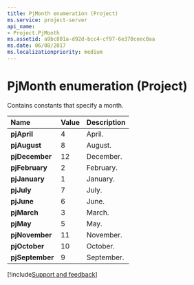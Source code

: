 ```yaml
---
title: PjMonth enumeration (Project)
ms.service: project-server
api_name:
- Project.PjMonth
ms.assetid: a9bc801a-d92d-bcc4-cf97-6e370ceec0aa
ms.date: 06/08/2017
ms.localizationpriority: medium
---
```



# PjMonth enumeration (Project)

Contains constants that specify a month.



|Name|Value|Description|
|:-----|:-----|:-----|
|**pjApril**|4|April.|
|**pjAugust**|8|August.|
|**pjDecember**|12|December.|
|**pjFebruary**|2|February.|
|**pjJanuary**|1|January.|
|**pjJuly**|7|July.|
|**pjJune**|6|June.|
|**pjMarch**|3|March.|
|**pjMay**|5|May.|
|**pjNovember**|11|November.|
|**pjOctober**|10|October.|
|**pjSeptember**|9|September.|

[!include[Support and feedback](~/includes/feedback-boilerplate.md)]